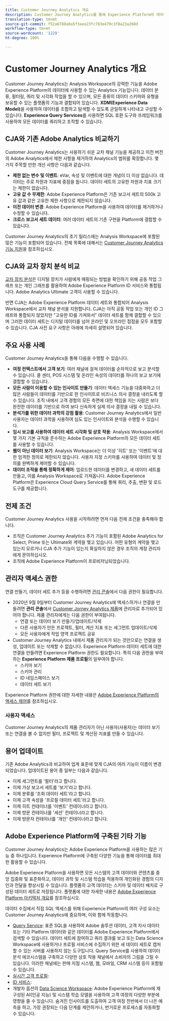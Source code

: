 ```yaml
---
title: Customer Journey Analytics 개요
description: Customer Journey Analytics를 통해 Experience Platform의 데이터와 함께 Analysis Workspace를 사용하는 방법을 알아봅니다.
translation-type: tm+mt
source-git-commit: f52a6788a0a5f3aea23fc783e479c3f8a23a260d
workflow-type: tm+mt
source-wordcount: '1229'
ht-degree: 100%

---
```



# Customer Journey Analytics 개요

Customer Journey Analytics는 Analysis Workspace의 강력한 기능을 Adobe Experience Platform의 데이터에 사용할 수 있는 Analytics 기능입니다. 데이터 분류, 필터링, 쿼리 및 시각화 작업을 할 수 있으며, 모든 종류의 데이터 스키마와 유형을 보유할 수 있는 플랫폼의 기능과 결합되어 있습니다. **XDM(Experience Data Model)**&#x200B;을 사용하여 데이터를 조합하고 탐색할 수 있도록 균일하게 나타내고 구성할 수 있습니다. **Experience Query Services**&#x200B;를 사용하면 SQL 호환 도구와 프레임워크를 사용하여 모든 데이터를 쿼리하고 조작할 수 있습니다.

## CJA와 기존 Adobe Analytics 비교하기

Customer Journey Analytics는 사용하기 쉬운 교차 채널 기능을 제공하고 이전 버전의 Adobe Analytics에서 제한 사항을 제거하여 Analytics의 범위를 확장합니다. 몇 가지 주목할 만한 개선 사항은 다음과 같습니다.

* **제한 없는 변수 및 이벤트**: eVar, 속성 및 이벤트에 대한 개념이 더 이상 없습니다. 데이터는 주로 차원과 지표에 중점을 둡니다. 데이터 세트의 고유한 차원과 지표 크기는 제한이 없습니다.
* **고유 값 수 무제한**: Adobe Experience Platform은 기존 보고서 세트의 500k 고유 값과 같은 고유한 제한 사항으로 제한되지 않습니다.
* **이전 데이터 변경**: Adobe Experience Platform을 사용하여 데이터를 제거하거나 수정할 수 있습니다.
* **크로스 보고서 세트 데이터**: 여러 데이터 세트의 기존 구현을 Platform에 결합할 수 있습니다.

Customer Journey Analytics의 초기 릴리스에는 Analysis Workspace에 포함된 많은 기능이 포함되어 있습니다. 전체 목록에 대해서는 [Customer Journey Analytics 기능 지원](cja-aa.md)을 참조하십시오.

## CJA와 교차 장치 분석 비교

[교차 장치 분석](https://docs.adobe.com/content/help/ko-KR/analytics/components/cda/cda-home.html)은 디지털 장치가 사람에게 매핑되는 방법을 확인하기 위해 공동 작업 그래프 또는 개인 그래프를 활용하여 Adobe Experience Platform ID 서비스와 통합됩니다. Adobe Analytics Ultimate 고객이 사용할 수 있습니다.

반면 CJA는 Adobe Experience Platform 데이터 세트와 통합되어 Analysis Workspace에서 교차 채널 분석을 지원합니다. CJA는 아직 공동 작업 또는 개인 ID 그래프와 통합되지 않았지만 &quot;고유한 ID를 가져와서&quot; 데이터 세트를 함께 결합할 수 있으며 그러한 데이터 세트는 디지털 데이터를 넘어 온라인 및 오프라인 접점을 모두 포함할 수 있습니다. CJA 사전 요구 사항은 아래에 자세히 설명되어 있습니다.

## 주요 사용 사례

Customer Journey Analytics을 통해 다음을 수행할 수 있습니다.

* **여정 컨텍스트에서 고객 보기**: 여러 채널에 걸쳐 데이터를 순차적으로 보고 분석할 수 있습니다. 콜 센터, POS 시스템 및 온라인 속성의 데이터를 하나의 보고 보기에 결합할 수 있습니다.
* **모든 사람이 이용할 수 있는 인사이트 만들기**: 데이터 액세스 기능을 대중화하고 더 많은 사람들이 데이터를 기반으로 한 인사이트로 비즈니스 의사 결정을 내리도록 할 수 있습니다. 조직 내에서 고객 경험의 모든 측면에 대한 책임을 지는 사람은 보다 완전한 데이터를 기반으로 하여 보다 신속하게 실제 의사 결정을 내릴 수 있습니다.
* **분석가를 위한 데이터 과학의 강점 활용**: Customer Journey Analytics에서 일반 사용자는 데이터 과학을 사용하여 심도 있는 인사이트와 분석을 수행할 수 있습니다.
* **임시 보고를 사용하여 데이터 세트 시각화 및 상호 작용**: Analysis Workspace에서 몇 가지 기본 규칙을 준수하는 Adobe Experience Platform의 모든 데이터 세트를 사용할 수 있습니다.
* **웹이 아닌 데이터 보기**: Analysis Workspace는 더 이상 &#39;히트&#39; 또는 &#39;이벤트&#39;에 대한 엄격한 정의로 제한되지 않습니다. 사용자 지정 스키마를 사용하여 데이터 및 정의를 완벽하게 제어할 수 있습니다.
* **데이터 조작을 통해 정확하게 제어**: 업로드한 데이터를 변경하고, 새 데이터 세트를 만들고, 이를 Analysis Workspace로 가져옵니다. Adobe Experience Platform은 Experience Cloud Query Service를 통해 쿼리, 추출, 변환 및 로드 도구를 제공합니다.

## 전제 조건

Customer Journey Analytics 사용을 시작하려면 먼저 다음 전제 조건을 충족해야 합니다.

* 조직은 Customer Journey Analytics 추가 기능이 포함된 Adobe Analytics for Select, Prime 또는 Ultimate와 계약을 맺고 있습니다. 어떤 유형의 계약을 맺고 있는지 모르거나 CJA 추가 기능이 있는지 확실하지 않은 경우 조직의 계정 관리자에게 문의하십시오.
* 조직에 Adobe Experience Platform이 프로비저닝되었습니다.

## 관리자 액세스 권한

연결 만들기, 데이터 세트 추가 등을 수행하려면 [관리 콘솔](https://adminconsole.adobe.com/enterprise/)에서 다음 권한이 필요합니다.

* 2020년 9월 9일부터 Customer Journey Analytics에 액세스하거나 연결을 만들려면 **관리 콘솔**&#x200B;에서 [Customer Jorney Analytics 제품](https://adminconsole.adobe.com/enterprise/)에 관리자로 추가되어 있어야 합니다. 제품 관리자에게는 다음 권한이 부여됩니다.
   * 연결 또는 데이터 보기 만들기/업데이트/삭제
   * 다른 사용자가 만든 프로젝트, 필터, 계산 지표 또는 세그먼트 업데이트/삭제
   * 모든 사용자에게 작업 영역 프로젝트 공유
* Customer Journey Analytics 내에서 제품 관리자가 되는 것만으로는 연결을 생성, 업데이트 또는 삭제할 수 없습니다. Experience Platform 데이터 세트에 대한 연결을 만들려면 Experience Platform 권한도 필요합니다. 특히 다음 권한을 부여하는 **Experience Platform 제품 프로필**&#x200B;의 일부여야 합니다.
   * 스키마 보기
   * 스키마 관리
   * ID 네임스페이스 보기
   * 데이터 세트 보기

Experience Platform 권한에 대한 자세한 내용은 [Adobe Experience Platform의 액세스 제어](https://www.adobe.io/apis/experienceplatform/home/permissions-and-sandboxes/permissions-and-sandboxes.html#!api-specification/markdown/narrative/technical_overview/access-control/access-control-overview.md)를 참조하십시오.

### 사용자 액세스

Customer Journey Analytics의 제품 관리자가 아닌 사용자(사용자)는 데이터 보기 또는 연결을 볼 수 없지만 필터, 프로젝트 및 계산된 지표를 만들 수 있습니다.

## 용어 업데이트

기존 Adobe Analytics과 비교하여 업계 표준에 맞게 CJA의 여러 기능이 이름이 변경되었습니다. 업데이트된 용어 중 일부는 다음과 같습니다.

* 이제 세그먼트를 &#39;필터&#39;라고 합니다.
* 이제 가상 보고서 세트를 &#39;보기&#39;라고 합니다.
* 이제 분류를 &#39;조회 데이터 세트&#39;라고 합니다.
* 이제 고객 속성을 &#39;프로필 데이터 세트&#39;라고 합니다.
* 이제 히트 컨테이너를 &#39;이벤트&#39; 컨테이너라고 합니다.
* 이제 방문 컨테이너를 &#39;세션&#39; 컨테이너라고 합니다.
* 이제 방문자 컨테이너를 &#39;개인&#39; 컨테이너라고 합니다.

## Adobe Experience Platform에 구축된 기타 기능

Customer Journey Analytics는 Adobe Experience Platform을 사용하는 많은 기능 중 하나입니다. Experience Platform에 구축된 다양한 기능을 통해 데이터를 최대한 활용할 수 있습니다.

Adobe Experience Platform을 사용하면 모든 시스템의 고객 데이터와 콘텐츠를 중앙 집중화 및 표준화하고, 데이터 과학 및 시스템 학습을 적용하여 개인화된 경험의 디자인과 전달을 향상시킬 수 있습니다. 플랫폼의 고객 데이터는 스키마 및 데이터 배치로 구성된 데이터 세트로 저장됩니다. 플랫폼에 대한 자세한 내용은 [Adobe Experience Platform 아키텍처 개요](https://www.adobe.io/apis/experienceplatform/home/overview.html)를 참조하십시오.

데이터 수집에서 직접 SQL 액세스를 위해 Experience Platform의 여러 구성 요소는 Customer Journey Analytics에 중요하며, 이와 함께 작동합니다.

* [Query Service](https://www.adobe.io/apis/experienceplatform/home/query-service/sql-reference.html): 표준 SQL을 사용하여 Adobe 솔루션 데이터, 고객 자사 데이터 또는 기타 Platform 데이터와 같은 데이터를 Adobe Experience Platform에서 검색할 수 있습니다. 데이터 세트에 참여하고 쿼리 결과를 보고 또는 Data Science Workspace에 사용하거나 프로필 서비스에 수집하기 위한 새 데이터 세트로 캡처할 수 있는 서버를 사용하지 않는 도구입니다. Query Service를 사용하여 데이터 분석 에코시스템을 구축하고 다양한 상호 작용 채널에서 소비자의 그림을 그릴 수 있습니다. 이러한 채널에는 판매 지점 시스템, 웹, 모바일, CRM 시스템 등이 포함될 수 있습니다.
* [실시간 고객 프로필](https://www.adobe.io/apis/experienceplatform/home/profile-identity-segmentation/profile-identity-segmentation-services.html#!api-specification/markdown/narrative/technical_overview/unified_profile_architectural_overview/unified_profile_architectural_overview.md):
* [ID 서비스](https://www.adobe.io/apis/experienceplatform/home/profile-identity-segmentation/profile-identity-segmentation-services.html#!api-specification/markdown/narrative/technical_overview/identity_services_architectural_overview/identity_services_architectural_overview.md):
* 개발자 옵션의 [Data Science Workspace](https://www.adobe.io/apis/experienceplatform/home/data-science-workspace.html): Adobe Experience Platform에 재구성된 AI(인공 지능) 및 시스템 학습 모델을 사용하여 고객 여정의 다양한 부분에 영향을 줄 수 있습니다. 숨겨진 인사이트를 도출하여 고객 여정 전반에서 더 나은 예측을 하고, 가장 권장되는 다음 단계를 제안하거나, 번거로운 프로세스를 자동화할 수 있습니다.
